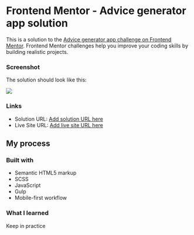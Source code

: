 # Frontend Mentor - Advice generator app solution

This is a solution to the [Advice generator app challenge on Frontend Mentor](https://www.frontendmentor.io/challenges/advice-generator-app-QdUG-13db). Frontend Mentor challenges help you improve your coding skills by building realistic projects.




### Screenshot

The solution should look like this: 

![](./design/desktop-preview.jpg)



### Links

- Solution URL: [Add solution URL here](https://www.frontendmentor.io/challenges/advice-generator-app-QdUG-13db)
- Live Site URL: [Add live site URL here](https://carlosreyes84.github.io/Advice-Generator/)

## My process

### Built with

- Semantic HTML5 markup
- SCSS
- JavaScript
- Gulp
- Mobile-first workflow


### What I learned

Keep in practice



